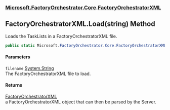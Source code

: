 ### [Microsoft.FactoryOrchestrator.Core](Microsoft_FactoryOrchestrator_Core.md 'Microsoft.FactoryOrchestrator.Core').[FactoryOrchestratorXML](FactoryOrchestratorXML.md 'Microsoft.FactoryOrchestrator.Core.FactoryOrchestratorXML')
## FactoryOrchestratorXML.Load(string) Method
Loads the TaskLists in a FactoryOrchestratorXML file.  
```csharp
public static Microsoft.FactoryOrchestrator.Core.FactoryOrchestratorXML Load(string filename);
```
#### Parameters
<a name='Microsoft_FactoryOrchestrator_Core_FactoryOrchestratorXML_Load(string)_filename'></a>
`filename` [System.String](https://docs.microsoft.com/en-us/dotnet/api/System.String 'System.String')  
The FactoryOrchestratorXML file to load.
  
#### Returns
[FactoryOrchestratorXML](FactoryOrchestratorXML.md 'Microsoft.FactoryOrchestrator.Core.FactoryOrchestratorXML')  
a FactoryOrchestratorXML object that can then be parsed by the Server.

